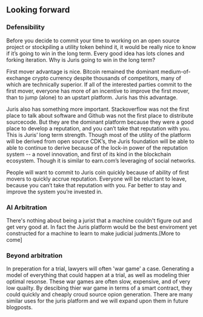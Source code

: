 ## Looking forward

### Defensibility

Before you decide to commit your time to working on an open source project or stockpiling a utility token behind it, it would be really nice to know if it’s going to win in the long term. Every good idea has lots clones and forking iteration. Why is Juris going to win in the long term?

First mover advantage is nice. Bitcoin remained the dominant medium-of-exchange crypto currency despite thousands of competitors, many of which are technically superior. If all of the interested parties commit to the first mover, everyone has more of an incentive to improve the first mover, than to jump \(alone\) to an upstart platform. Juris has this advantage.

Juris also has something more important. Stackoverflow was not the first place to talk about software and Github was not the first place to distribute sourcecode. But they are the dominant platform because they were a good place to develop a reputation, and you can’t take that reputation with you. This is Juris’ long term strength. Though most of the utility of the platform will be derived from open source CDK’s, the Juris foundation will be able to able to continue to derive because of the lock-in power of the reputation system -- a novel innovation, and first of its kind in the blockchain ecosystem. Though it is similar to earn.com’s leveraging of social networks.

People will want to commit to Juris coin quickly because of ability of first movers to quickly accrue reputation. Everyone will be reluctant to leave, because you can’t take that reputation with you. Far better to stay and improve the system you’re invested in.

### AI Arbitration

There's nothing about being a jurist that a machine couldn't figure out and get very good at. In fact the Juris platform would be the best enviroment yet constructed for a machine to learn to make judicial judments.\[More to come\]

### Beyond arbitration

In preperation for a trial, lawyers will often 'war game' a case. Generating a model of everything that could happen at a trial, as well as modeling thier optimal resonse. These war games are often slow, expensive, and of very low quailty. By descibing thier war game in terms of a smart contract, they could quickly and cheaply croud source opion generation. There are many similar uses for the juris platform and we will expand upon them in future blogposts.

